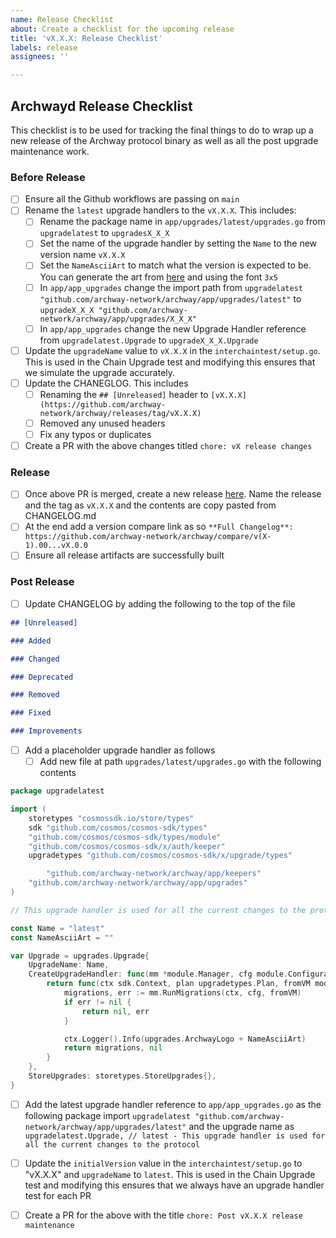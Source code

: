 ```yaml
---
name: Release Checklist
about: Create a checklist for the upcoming release
title: 'vX.X.X: Release Checklist'
labels: release
assignees: ''

---
```

## Archwayd Release Checklist

This checklist is to be used for tracking the final things to do to wrap up a new release of the Archway protocol binary as well as all the post upgrade maintenance work.

### Before Release
- [ ] Ensure all the Github workflows are passing on `main`
- [ ] Rename the `latest` upgrade handlers to the `vX.X.X`. This includes:
   - [ ] Rename the package name in `app/upgrades/latest/upgrades.go` from `upgradelatest` to `upgradesX_X_X`
   - [ ] Set the name of the upgrade handler by setting the `Name` to the new version name `vX.X.X`
   - [ ] Set the `NameAsciiArt` to match what the version is expected to be. You can generate the art from [here](https://ascii-generator.site/t/) and using the font `3x5`
   - [ ] In `app/app_upgrades` change the import path from `upgradelatest "github.com/archway-network/archway/app/upgrades/latest"` to `upgradeX_X_X "github.com/archway-network/archway/app/upgrades/X_X_X"`
   - [ ]  In `app/app_upgrades` change the new Upgrade Handler reference from `upgradelatest.Upgrade` to `upgradeX_X_X.Upgrade`
- [ ] Update the `upgradeName` value to `vX.X.X` in the `interchaintest/setup.go`. This is used in the Chain Upgrade test and modifying this ensures that we simulate the upgrade accurately.  
- [ ] Update the CHANEGLOG. This includes
   - [ ] Renaming the `## [Unreleased]` header to `[vX.X.X](https://github.com/archway-network/archway/releases/tag/vX.X.X)`
   - [ ] Removed any unused headers
   - [ ] Fix any typos or duplicates
- [ ] Create a PR with the above changes titled `chore: vX release changes`

### Release
- [ ] Once above PR is merged, create a new release [here](https://github.com/archway-network/archway/releases/new). Name the release and the tag as `vX.X.X` and the contents are copy pasted from CHANGELOG.md
- [ ] At the end add a version compare link as so `**Full Changelog**: https://github.com/archway-network/archway/compare/v(X-1).00...vX.0.0`
- [ ] Ensure all release artifacts are successfully built

### Post Release
- [ ] Update CHANGELOG by adding the following to the top of the file
```markdown
## [Unreleased]

### Added

### Changed

### Deprecated

### Removed

### Fixed

### Improvements
```
- [ ] Add a placeholder upgrade handler as follows
  - [ ] Add new file at path `upgrades/latest/upgrades.go` with the following contents
```go
package upgradelatest

import (
	storetypes "cosmossdk.io/store/types"
	sdk "github.com/cosmos/cosmos-sdk/types"
	"github.com/cosmos/cosmos-sdk/types/module"
	"github.com/cosmos/cosmos-sdk/x/auth/keeper"
	upgradetypes "github.com/cosmos/cosmos-sdk/x/upgrade/types"

        "github.com/archway-network/archway/app/keepers"
	"github.com/archway-network/archway/app/upgrades"
)

// This upgrade handler is used for all the current changes to the protocol

const Name = "latest"
const NameAsciiArt = ""

var Upgrade = upgrades.Upgrade{
	UpgradeName: Name,
	CreateUpgradeHandler: func(mm *module.Manager, cfg module.Configurator, keepers keepers.ArchwayKeepers) upgradetypes.UpgradeHandler {
		return func(ctx sdk.Context, plan upgradetypes.Plan, fromVM module.VersionMap) (module.VersionMap, error) {
			migrations, err := mm.RunMigrations(ctx, cfg, fromVM)
			if err != nil {
				return nil, err
			}

			ctx.Logger().Info(upgrades.ArchwayLogo + NameAsciiArt)
			return migrations, nil
		}
	},
	StoreUpgrades: storetypes.StoreUpgrades{},
} 
```
  - [ ] Add the latest upgrade handler reference to `app/app_upgrades.go` as the following package import `upgradelatest "github.com/archway-network/archway/app/upgrades/latest"` and the upgrade name as `upgradelatest.Upgrade, // latest - This upgrade handler is used for all the current changes to the protocol`
- [ ] Update the `initialVersion` value in the `interchaintest/setup.go` to "vX.X.X" and `upgradeName` to `latest`. This is used in the Chain Upgrade test and modifying this ensures that we always have an upgrade handler test for each PR
- [ ] Create a PR for the above with the title `chore: Post vX.X.X release maintenance`

